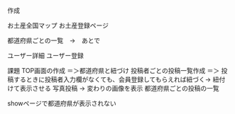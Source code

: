作成

お土産全国マップ
お土産登録ページ

都道府県ごとの一覧　→　あとで

ユーザー詳細
ユーザー登録

課題
 TOP画面の作成
 ＝＞都道府県と紐づけ
 投稿者ごとの投稿一覧作成
 ＝＞
 投稿するときに投稿者入力欄がなくても、会員登録してもらえれば紐づく→ 紐付けて表示させる
 写真投稿 → 変わりの画像を表示
 都道府県ごとの投稿の一覧

 showページで都道府県が表示されない

